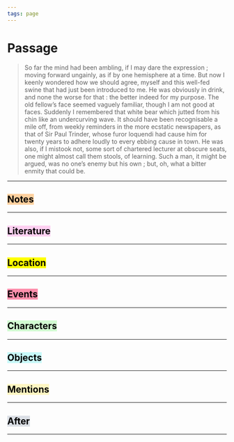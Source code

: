 ```yaml
---
tags: page
---
```


# Passage
> So far the mind had been ambling, if I may dare the expression ; moving forward ungainly, as if by one hemisphere at a time. But now I keenly wondered how we should agree, myself and this well-fed swine that had just been introduced to me. He was obviously in drink, and none the worse for that : the better indeed for my purpose. The old fellow’s face seemed vaguely familiar, though I am not good at faces. Suddenly I remembered that white bear which jutted from his chin like an undercurving wave. It should have been recognisable a mile off, from weekly reminders in the more ecstatic newspapers, as that of Sir Paul Trinder, whose furor loquendi had cause him for twenty years to adhere loudly to every ebbing cause in town. He was also, if I mistook not, some sort of chartered lecturer at obscure seats, one might almost call them stools, of learning. Such a man, it might be argued, was no one’s enemy but his own ; but, oh, what a bitter enmity that could be.
---
## <mark style="background: #FFB86CA6;">Notes</mark>
---


## <mark style="background: #FFB8EBA6;">Literature</mark>
---

## <mark class="hltr-purple">Location</mark>
---

## <mark style="background: #FF5582A6;">Events</mark>
---

## <mark style="background: #BBFABBA6;">Characters</mark>
---

## <mark style="background: #ABF7F7A6;">Objects</mark>
---

## <mark style="background: #FFF3A3A6;">Mentions</mark>
---

## <mark style="background: #CACFD9A6;">After</mark>
---